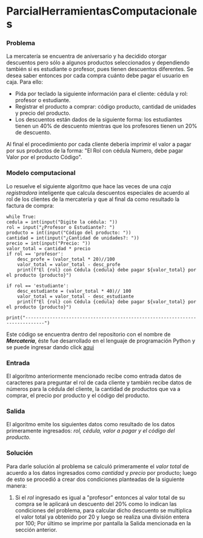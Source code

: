 # ParcialHerramientasComputacionales

### Problema
 La mercatería se encuentra de aniversario y ha decidido otorgar descuentos pero sólo a algunos productos seleccionados y dependiendo también si es estudiante o profesor, pues tienen descuentos diferentes. Se desea saber entonces por cada compra cuánto debe pagar el usuario en caja. Para ello:
 
- Pida por teclado la siguiente información para el cliente: cédula y rol: profesor o estudiante.
- Registrar el producto a comprar: código producto, cantidad de unidades y precio del producto.
- Los descuentos están dados de la siguiente forma: los estudiantes tienen un 40% de descuento mientras que los profesores tienen un 20% de descuento.

Al final el procedimiento por cada cliente debería imprimir el valor a pagar por sus productos de la forma: "El Rol con cédula Numero, debe pagar Valor por el producto Código".

### Modelo computacional

Lo resuelve el siguiente algoritmo que hace las veces  de una *caja registradora* inteligente que calcula descuentos especiales de acuerdo al rol de los clientes de la mercatería y que al final da como resultado la factura de compra: 

    while True:
    cedula = int(input("Digite la cédula: "))
    rol = input("¿Profesor o Estudiante?: ")
    producto = int(input("Código del producto: "))
    cantidad = int(input("¿Cantidad de unidades?: "))
    precio = int(input("Precio: "))
    valor_total = cantidad * precio
    if rol == 'profesor':
        desc_profe = (valor_total * 20)//100
        valor_total = valor_total - desc_profe
        print(f"El {rol} con Cédula {cedula} debe pagar ${valor_total} por el producto {producto}")

    if rol == 'estudiante':
        desc_estudiante = (valor_total * 40)// 100
        valor_total = valor_total - desc_estudiante
        print(f"El {rol} con Cédula {cedula} debe pagar ${valor_total} por el producto {producto}")
        
    print("-----------------------------------------------------------------------------")
  Este código se encuentra dentro del repositorio con el nombre de ***Mercatería***, éste fue desarrollado en el lenguaje de programación Python y se puede ingresar dando click [aqui](https://github.com/Deaf2234/ParcialHerramientasComputacionales/blob/master/Mercater%C3%ADa.py)

### Entrada
El algoritmo anteriormente mencionado recibe como entrada datos de caracteres para preguntar el rol de cada cliente y también recibe datos de números para la cédula del cliente, la cantidad de productos que va a comprar, el precio por producto y el código del producto.

### Salida
El algoritmo emite los siguientes datos como resultado de los datos primeramente ingresados: *rol, cédula, valor a pagar y el código del producto.*

### Solución
Para darle solución al problema se calculó primeramente el *valor total* de acuerdo a los datos ingresados como *cantidad* y *precio* por producto; luego de esto se procedió a crear dos condiciones planteadas de la siguiente manera:

 1. Si el *rol* ingresado es igual a "profesor" entonces al valor total de su compra se le aplicará un descuento del 20% como lo indican las condiciones del problema, para calcular dicho descuento se multiplica el valor total ya obtenido por 20 y luego se realiza una división entera por 100; Por último se imprime por pantalla la Salida mencionada en la sección anterior.

<!--stackedit_data:
eyJoaXN0b3J5IjpbLTgwOTczMDc1MCwtMjEyNjQ0NDEyNSwtMT
ExNDI4MTM4M119
-->